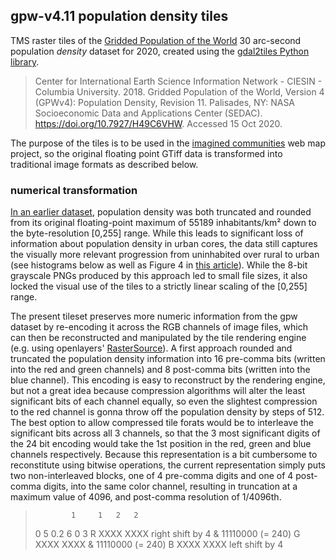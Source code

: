 ## gpw-v4.11 population density tiles

TMS raster tiles of the [Gridded Population of the World](https://sedac.ciesin.columbia.edu/data/set/gpw-v4-population-density-rev11) 30 arc-second population *density* dataset for 2020, created using the [gdal2tiles Python library](https://github.com/tehamalab/gdal2tiles).

> Center for International Earth Science Information Network - CIESIN - Columbia University. 2018. Gridded Population of the World, Version 4 (GPWv4): Population Density, Revision 11. Palisades, NY: NASA Socioeconomic Data and Applications Center (SEDAC). https://doi.org/10.7927/H49C6VHW. Accessed 15 Oct 2020.

The purpose of the tiles is to be used in the [imagined communities](https://thiswasyouridea.com/imagined-communities/) web map project, so the original floating point GTiff data is transformed into traditional image formats as described below.

### numerical transformation

[In an earlier dataset](/kevinstadler/gpw-tiles/), population density was both truncated and rounded from its original floating-point maximum of 55189 inhabitants/km² down to the byte-resolution \[0,255\] range. While this leads to significant loss of information about population density in urban cores, the data still captures the visually more relevant progression from uninhabited over rural to urban (see histograms below as well as Figure 4 in [this article](http://www.newgeography.com/content/004349-from-jurisdictional-functional-analysis-urban-cores-suburbs)). While the 8-bit grayscale PNGs produced by this approach led to small file sizes, it also locked the visual use of the tiles to a strictly linear scaling of the \[0,255\] range.

The present tileset preserves more numeric information from the gpw dataset by re-encoding it across the RGB channels of image files, which can then be reconstructed and manipulated by the tile rendering engine (e.g. using openlayers' [RasterSource](https://openlayers.org/en/latest/apidoc/module-ol_source_Raster-RasterSource.html)). A first approach rounded and truncated the population density information into 16 pre-comma bits (written into the red and green channels) and 8 post-comma bits (written into the blue channel). This encoding is easy to reconstruct by the rendering engine, but not a great idea because compression algorithms will alter the least significant bits of each channel equally, so even the slightest compression to the red channel is gonna throw off the population density by steps of 512. The best option to allow compressed tile forats would be to interleave the significant bits across all 3 channels, so that the 3 most significant digits of the 24 bit encoding would take the 1st position in the red, green and blue channels respectively. Because this representation is a bit cumbersome to reconstitute using bitwise operations, the current representation simply puts two non-interleaved blocks, one of 4 pre-comma digits and one of 4 post-comma digits, into the same color channel, resulting in truncation at a maximum value of 4096, and post-comma resolution of 1/4096th.

>             1     1   2   2
>   0    5    0.2   6   0   3
> R XXXX        XXXX         right shift by 4 & 11110000 (= 240)
> G     XXXX        XXXX                      & 11110000 (= 240)
> B         XXXX        XXXX left shift by 4

